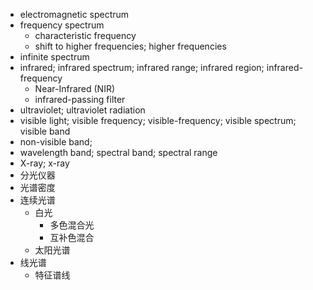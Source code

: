 - electromagnetic spectrum
- frequency spectrum
    - characteristic frequency
    - shift to higher frequencies; higher frequencies
- infinite spectrum
- infrared; infrared spectrum; infrared range; infrared region; infrared-frequency
    - Near-Infrared (NIR)
    - infrared-passing filter
- ultraviolet; ultraviolet radiation
- visible light; visible frequency; visible-frequency; visible spectrum; visible band
- non-visible band;
- wavelength band; spectral band; spectral range
- X-ray; x-ray
- 分光仪器
- 光谱密度
- 连续光谱
    - 白光
        - 多色混合光
        - 互补色混合
    - 太阳光谱
- 线光谱
    - 特征谱线
